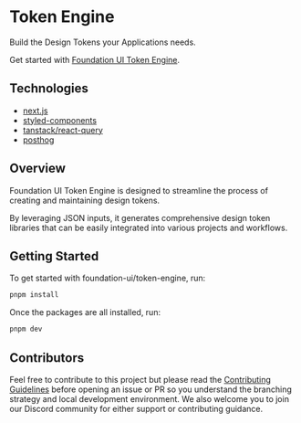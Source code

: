 # Token Engine

Build the Design Tokens your Applications needs.

Get started with [Foundation UI Token Engine](https://usefui.dev).

## Technologies

- [next.js](https://nextjs.org/docs)
- [styled-components](https://styled-components.com/)
- [tanstack/react-query](https://tanstack.com/query/v4/docs/framework/react/devtools)
- [posthog](https://posthog.com)

## Overview

Foundation UI Token Engine is designed to streamline the process of creating and maintaining design tokens.

By leveraging JSON inputs, it generates comprehensive design token libraries that can be easily integrated into various projects and workflows.

## Getting Started

To get started with foundation-ui/token-engine, run:

```bash
pnpm install
```

Once the packages are all installed, run:

```bash
pnpm dev
```

## Contributors

Feel free to contribute to this project but please read the [Contributing Guidelines]() before opening an issue or PR so you understand the branching strategy and local development environment.
We also welcome you to join our Discord community for either support or contributing guidance.
